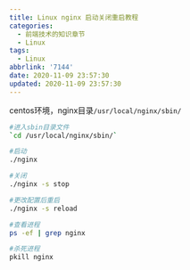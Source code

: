 ```yaml
---
title: Linux nginx 启动关闭重启教程
categories:
  - 前端技术的知识章节
  - Linux
tags:
  - Linux
abbrlink: '7144'
date: 2020-11-09 23:57:30
updated: 2020-11-09 23:57:30
---
```


centos环境，nginx目录`/usr/local/nginx/sbin/`

``` bash
#进入sbin目录文件
`cd /usr/local/nginx/sbin/`

#启动
./nginx

#关闭
./nginx -s stop

#更改配置后重启  
./nginx -s reload

#查看进程
ps -ef | grep nginx

#杀死进程
pkill nginx
```

